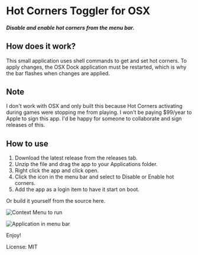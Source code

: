 
# Hot Corners Toggler for OSX

##### Disable and enable hot corners from the menu bar.

## How does it work?

This small application uses shell commands to get and set hot corners. To apply changes, the OSX Dock application must be restarted, which is why the bar flashes when changes are applied.

## Note

I don't work with OSX and only built this because Hot Corners activating during games were stopping me from playing. I won't be paying $99/year to Apple to sign this app. I'd be happy for someone to collaborate and sign releases of this.

## How to use

1. Download the latest release from the releases tab.
2. Unzip the file and drag the app to your Applications folder.
3. Right click the app and click open.
4. Click the icon in the menu bar and select to Disable or Enable hot corners.
5. Add the app as a login item to have it start on boot.

Or build it yourself from the source here.

![Context Menu to run](https://i.imgur.com/7lX9XdU.png)

![Application in menu bar](https://i.imgur.com/KZqDOZ0.png)

Enjoy!

License: MIT